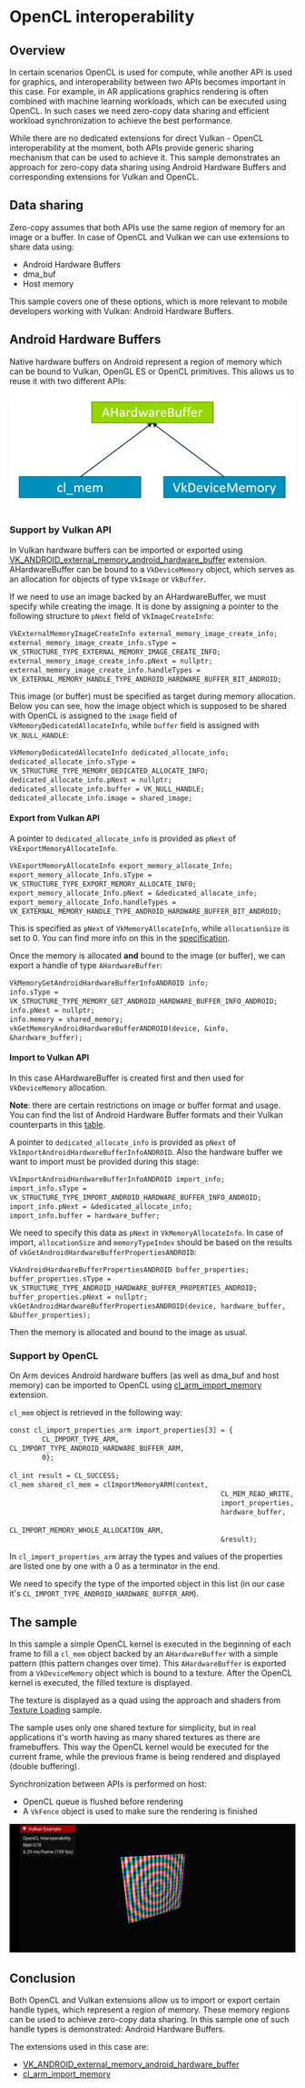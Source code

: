 <!--
- Copyright (c) 2021, Arm Limited and Contributors
-
- SPDX-License-Identifier: Apache-2.0
-
- Licensed under the Apache License, Version 2.0 the "License";
- you may not use this file except in compliance with the License.
- You may obtain a copy of the License at
-
-     http://www.apache.org/licenses/LICENSE-2.0
-
- Unless required by applicable law or agreed to in writing, software
- distributed under the License is distributed on an "AS IS" BASIS,
- WITHOUT WARRANTIES OR CONDITIONS OF ANY KIND, either express or implied.
- See the License for the specific language governing permissions and
- limitations under the License.
-
-->

# OpenCL interoperability

## Overview

In certain scenarios OpenCL is used for compute, while another API is used for graphics, and interoperability between two APIs becomes important in this case. For example, in AR applications graphics rendering is often combined with machine learning workloads, which can be executed using OpenCL. In such cases we need zero-copy data sharing and efficient workload synchronization to achieve the best performance. 

While there are no dedicated extensions for direct Vulkan - OpenCL interoperability at the moment, both APIs provide generic sharing mechanism that can be used to achieve it. This sample demonstrates an approach for zero-copy data sharing using Android Hardware Buffers and corresponding extensions for Vulkan and OpenCL.

## Data sharing

Zero-copy assumes that both APIs use the same region of memory for an image or a buffer. In case of OpenCL and Vulkan we can use extensions to share data using:

- Android Hardware Buffers
- dma_buf
- Host memory

This sample covers one of these options, which is more relevant to mobile developers working with Vulkan: Android Hardware Buffers.

## Android Hardware Buffers

Native hardware buffers on Android represent a region of memory which can be bound to Vulkan, OpenGL ES or OpenCL primitives. This allows us to reuse it with two different APIs:

![Sample](./images/shared_hardware_buffer.png)

### Support by Vulkan API

In Vulkan hardware buffers can be imported or exported using [VK_ANDROID_external_memory_android_hardware_buffer](https://www.khronos.org/registry/vulkan/specs/1.2-extensions/man/html/VK_ANDROID_external_memory_android_hardware_buffer.html) extension. AHardwareBuffer can be bound to a `VkDeviceMemory` object, which serves as an allocation for objects of type `VkImage` or `VkBuffer`.

If we need to use an image backed by an AHardwareBuffer, we must specify while creating the image. It is done by assigning a pointer to the following structure to `pNext` field of `VkImageCreateInfo`:
```
VkExternalMemoryImageCreateInfo external_memory_image_create_info;
external_memory_image_create_info.sType = VK_STRUCTURE_TYPE_EXTERNAL_MEMORY_IMAGE_CREATE_INFO;
external_memory_image_create_info.pNext = nullptr;
external_memory_image_create_info.handleTypes = VK_EXTERNAL_MEMORY_HANDLE_TYPE_ANDROID_HARDWARE_BUFFER_BIT_ANDROID;
```

This image (or buffer) must be specified as target during memory allocation. Below you can see, how the image object which is supposed to be shared with OpenCL is assigned to the `image` field of `VkMemoryDedicatedAllocateInfo`, while `buffer` field is assigned with `VK_NULL_HANDLE`:

```
VkMemoryDedicatedAllocateInfo dedicated_allocate_info;
dedicated_allocate_info.sType = VK_STRUCTURE_TYPE_MEMORY_DEDICATED_ALLOCATE_INFO;
dedicated_allocate_info.pNext = nullptr;
dedicated_allocate_info.buffer = VK_NULL_HANDLE;
dedicated_allocate_info.image = shared_image;
```
#### Export from Vulkan API
 A pointer to `dedicated_allocate_info` is provided as `pNext` of `VkExportMemoryAllocateInfo`.

```
VkExportMemoryAllocateInfo export_memory_allocate_Info;
export_memory_allocate_Info.sType = VK_STRUCTURE_TYPE_EXPORT_MEMORY_ALLOCATE_INFO;
export_memory_allocate_Info.pNext = &dedicated_allocate_info;
export_memory_allocate_Info.handleTypes = VK_EXTERNAL_MEMORY_HANDLE_TYPE_ANDROID_HARDWARE_BUFFER_BIT_ANDROID;
```
This is specified as `pNext` of `VkMemoryAllocateInfo`, while `allocationSize` is set to 0. You can find more info on this in the [specification](https://www.khronos.org/registry/vulkan/specs/1.2-extensions/html/vkspec.html#VkMemoryRequirements).

Once the memory is allocated **and** bound to the image (or buffer), we can export a handle of type `AHardwareBuffer`:

```
VkMemoryGetAndroidHardwareBufferInfoANDROID info;
info.sType = VK_STRUCTURE_TYPE_MEMORY_GET_ANDROID_HARDWARE_BUFFER_INFO_ANDROID;
info.pNext = nullptr;
info.memory = shared_memory;
vkGetMemoryAndroidHardwareBufferANDROID(device, &info, &hardware_buffer);
```

#### Import to Vulkan API

In this case AHardwareBuffer is created first and then used for `VkDeviceMemory` allocation.

**Note**: there are certain restrictions on image or buffer format and usage. You can find the list of Android Hardware Buffer formats and their Vulkan counterparts in this [table](https://developer.android.com/ndk/reference/group/a-hardware-buffer#ahardwarebuffer_format).

A pointer to `dedicated_allocate_info` is provided as `pNext` of `VkImportAndroidHardwareBufferInfoANDROID`. Also the hardware buffer we want to import must be provided during this stage:

```
VkImportAndroidHardwareBufferInfoANDROID import_info;
import_info.sType = VK_STRUCTURE_TYPE_IMPORT_ANDROID_HARDWARE_BUFFER_INFO_ANDROID;
import_info.pNext = &dedicated_allocate_info;
import_info.buffer = hardware_buffer;
```

We need to specify this data as `pNext` in `VkMemoryAllocateInfo`. In case of import, `allocationSize` and `memoryTypeIndex` should be based on the results of `vkGetAndroidHardwareBufferPropertiesANDROID`:

```
VkAndroidHardwareBufferPropertiesANDROID buffer_properties;
buffer_properties.sType = VK_STRUCTURE_TYPE_ANDROID_HARDWARE_BUFFER_PROPERTIES_ANDROID;
buffer_properties.pNext = nullptr;
vkGetAndroidHardwareBufferPropertiesANDROID(device, hardware_buffer, &buffer_properties);
```

Then the memory is allocated and bound to the image as usual.

### Support by OpenCL

On Arm devices Android hardware buffers (as well as dma_buf and host memory) can be imported to OpenCL using [cl_arm_import_memory](https://www.khronos.org/registry/OpenCL/extensions/arm/cl_arm_import_memory.txt) extension.

`cl_mem` object is retrieved in the following way:

```
const cl_import_properties_arm import_properties[3] = {
	    CL_IMPORT_TYPE_ARM, CL_IMPORT_TYPE_ANDROID_HARDWARE_BUFFER_ARM,
	    0};

cl_int result = CL_SUCCESS;
cl_mem shared_cl_mem = clImportMemoryARM(context,
                                                    CL_MEM_READ_WRITE,
                                                    import_properties,
                                                    hardware_buffer,
                                                    CL_IMPORT_MEMORY_WHOLE_ALLOCATION_ARM,
                                                    &result);
```


In `cl_import_properties_arm` array the types and values of the properties are listed one by one with a 0 as a terminator in the end.

We need to specify the type of the imported object in this list (in our case it's `CL_IMPORT_TYPE_ANDROID_HARDWARE_BUFFER_ARM`).


## The sample

In this sample a simple OpenCL kernel is executed in the beginning of each frame to fill a `cl_mem` object backed by an `AHardwareBuffer` with a simple pattern (this pattern changes over time). This `AHardwareBuffer` is exported from a `VkDeviceMemory` object which is bound to a texture. After the OpenCL kernel is executed, the filled texture is displayed.

The texture is displayed as a quad using the approach and shaders from [Texture Loading](../../api/texture_loading) sample.

The sample uses only one shared texture for simplicity, but in real applications it's worth having as many shared textures as there are framebuffers. This way the OpenCL kernel would be executed for the current frame, while the previous frame is being rendered and displayed (double buffering).

Synchronization between APIs is performed on host:
- OpenCL queue is flushed before rendering
- A `VkFence` object is used to make sure the rendering is finished

![Sample](./images/sample.png)

## Conclusion

Both OpenCL and Vulkan extensions allow us to import or export certain handle types, which represent a region of memory. These memory regions can be used to achieve zero-copy data sharing. In this sample one of such handle types is demonstrated: Android Hardware Buffers. 

The extensions used in this case are:
- [VK_ANDROID_external_memory_android_hardware_buffer](https://www.khronos.org/registry/vulkan/specs/1.2-extensions/man/html/VK_ANDROID_external_memory_android_hardware_buffer.html)
- [cl_arm_import_memory](https://www.khronos.org/registry/OpenCL/extensions/arm/cl_arm_import_memory.txt)
